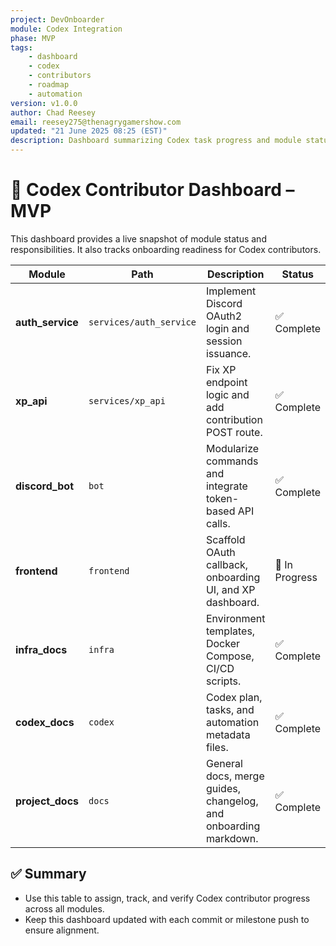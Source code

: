 ```yaml
---
project: DevOnboarder
module: Codex Integration
phase: MVP
tags:
    - dashboard
    - codex
    - contributors
    - roadmap
    - automation
version: v1.0.0
author: Chad Reesey
email: reesey275@thenagrygamershow.com
updated: "21 June 2025 08:25 (EST)"
description: Dashboard summarizing Codex task progress and module status for contributors.
---
```


# 🧩 Codex Contributor Dashboard – MVP

This dashboard provides a live snapshot of module status and responsibilities.
It also tracks onboarding readiness for Codex contributors.

| Module           | Path                    | Description                                                     | Status         |
| ---------------- | ----------------------- | --------------------------------------------------------------- | -------------- |
| **auth_service** | `services/auth_service` | Implement Discord OAuth2 login and session issuance.            | ✅ Complete    |
| **xp_api**       | `services/xp_api`       | Fix XP endpoint logic and add contribution POST route.          | ✅ Complete    |
| **discord_bot**  | `bot`                   | Modularize commands and integrate token-based API calls.        | ✅ Complete    |
| **frontend**     | `frontend`              | Scaffold OAuth callback, onboarding UI, and XP dashboard.       | 🚧 In Progress |
| **infra_docs**   | `infra`                 | Environment templates, Docker Compose, CI/CD scripts.           | ✅ Complete    |
| **codex_docs**   | `codex`                 | Codex plan, tasks, and automation metadata files.               | ✅ Complete    |
| **project_docs** | `docs`                  | General docs, merge guides, changelog, and onboarding markdown. | ✅ Complete    |

## ✅ Summary

- Use this table to assign, track, and verify Codex contributor progress across all modules.
- Keep this dashboard updated with each commit or milestone push to ensure alignment.
